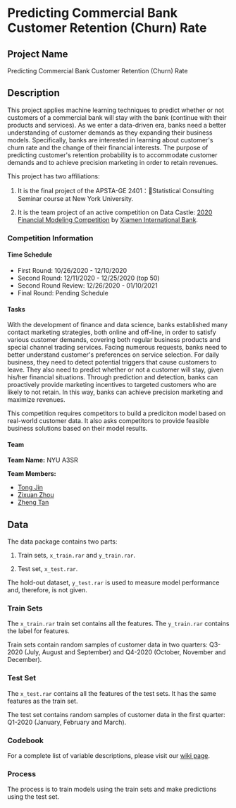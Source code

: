 # Predicting Commercial Bank Customer Retention (Churn) Rate

## Project Name

Predicting Commercial Bank Customer Retention (Churn) Rate

## Description

This project applies machine learning techniques to predict whether or not customers of a commercial bank will stay with the bank (continue with their products and services). As we enter a data-driven era, banks need a better understanding of customer demands as they expanding their business models. Specifically, banks are interested in learning about customer's churn rate and the change of their financial interests. The purpose of predicting customer's retention probability is to accommodate customer demands and to achieve precision marketing in order to retain revenues.

This project has two affiliations: 

1. It is the final project of the APSTA-GE 2401：Statistical Consulting Seminar course at New York University.

2. It is the team project of an active competition on Data Castle: [2020 Financial Modeling Competition](https://www.dcjingsai.com/v2/cmptDetail.html?id=439) by [Xiamen International Bank](https://www.xib.com.cn/english/). 

### Competition Information

#### Time Schedule

- First Round: 10/26/2020 - 12/10/2020
- Second Round: 12/11/2020 - 12/25/2020 (top 50)
- Second Round Review: 12/26/2020 - 01/10/2021
- Final Round: Pending Schedule

#### Tasks

With the development of finance and data science, banks established many contact marketing strategies, both online and off-line, in order to satisfy various customer demands, covering both regular business products and special channel trading services. Facing numerous requests, banks need to better understand customer's preferences on service selection. For daily business, they need to detect potential triggers that cause customers to leave. They also need to predict whether or not a customer will stay, given his/her financial situations. Through prediction and detection, banks can proactively provide marketing incentives to targeted customers who are likely to not retain. In this way, banks can achieve precision marketing and maximize revenues. 

This competition requires competitors to build a prediciton model based on real-world customer data. It also asks competitors to provide feasible business solutions based on their model results.

#### Team

**Team Name:** NYU A3SR

**Team Members:**

- [Tong Jin](https://github.com/tong-jin-nyu)
- [Zixuan Zhou](https://github.com/timzhou1009)
- [Zheng Tan](https://github.com/ZhengAndyTan)

## Data

The data package contains two parts: 

1. Train sets, `x_train.rar` and `y_train.rar`.

2. Test set, `x_test.rar`.

The hold-out dataset, `y_test.rar` is used to measure model performance and, therefore, is not given.

### Train Sets

The `x_train.rar` train set contains all the features. The `y_train.rar` contains the label for features. 

Train sets contain random samples of customer data in two quarters: Q3-2020 (July, August and September) and Q4-2020 (October, November and December). 

### Test Set

The `x_test.rar` contains all the features of the test sets. It has the same features as the train set. 

The test set contains random samples of customer data in the first quarter: Q1-2020 (January, February and March).

### Codebook

For a complete list of variable descriptions, please visit our [wiki page](https://github.com/tong-jin-nyu/predicting-bank-customer-churn/wiki/Codebook).

### Process

The process is to train models using the train sets and make predictions using the test set.
